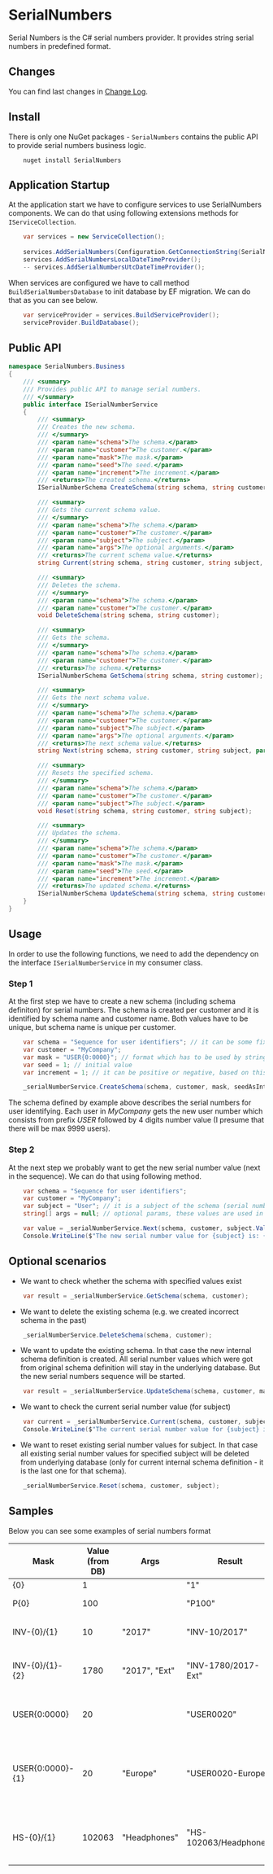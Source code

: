 # SerialNumbers
Serial Numbers is the C# serial numbers provider. It provides string serial numbers in predefined format.

## Changes
You can find last changes in [Change Log](./ChangeLog.md).

## Install

There is only one NuGet packages - `SerialNumbers` contains the public API to provide serial numbers business logic. 
```
    nuget install SerialNumbers
```
## Application Startup

At the application start we have to configure services to use SerialNumbers components. We can do that using following extensions methods for `IServiceCollection`.
```c#
    var services = new ServiceCollection();
    
    services.AddSerialNumbers(Configuration.GetConnectionString(SerialNumberConstants.SERIAL_NUMBERS_CONNECTION));
    services.AddSerialNumbersLocalDateTimeProvider();
    -- services.AddSerialNumbersUtcDateTimeProvider();
```
When services are configured we have to call method `BuildSerialNumbersDatabase` to init database by EF migration. We can do that as you can see below.
```c#
    var serviceProvider = services.BuildServiceProvider();
    serviceProvider.BuildDatabase();
```

## Public API

```c#
namespace SerialNumbers.Business
{
    /// <summary>
    /// Provides public API to manage serial numbers.
    /// </summary>
    public interface ISerialNumberService
    {
        /// <summary>
        /// Creates the new schema.
        /// </summary>
        /// <param name="schema">The schema.</param>
        /// <param name="customer">The customer.</param>
        /// <param name="mask">The mask.</param>
        /// <param name="seed">The seed.</param>
        /// <param name="increment">The increment.</param>
        /// <returns>The created schema.</returns>
        ISerialNumberSchema CreateSchema(string schema, string customer, string mask, int seed = 0, int increment = 1);

        /// <summary>
        /// Gets the current schema value.
        /// </summary>
        /// <param name="schema">The schema.</param>
        /// <param name="customer">The customer.</param>
        /// <param name="subject">The subject.</param>
        /// <param name="args">The optional arguments.</param>
        /// <returns>The current schema value.</returns>
        string Current(string schema, string customer, string subject, params string[] args);

        /// <summary>
        /// Deletes the schema.
        /// </summary>
        /// <param name="schema">The schema.</param>
        /// <param name="customer">The customer.</param>
        void DeleteSchema(string schema, string customer);

        /// <summary>
        /// Gets the schema.
        /// </summary>
        /// <param name="schema">The schema.</param>
        /// <param name="customer">The customer.</param>
        /// <returns>The schema.</returns>
        ISerialNumberSchema GetSchema(string schema, string customer);

        /// <summary>
        /// Gets the next schema value.
        /// </summary>
        /// <param name="schema">The schema.</param>
        /// <param name="customer">The customer.</param>
        /// <param name="subject">The subject.</param>
        /// <param name="args">The optional arguments.</param>
        /// <returns>The next schema value.</returns>
        string Next(string schema, string customer, string subject, params string[] args);

        /// <summary>
        /// Resets the specified schema.
        /// </summary>
        /// <param name="schema">The schema.</param>
        /// <param name="customer">The customer.</param>
        /// <param name="subject">The subject.</param>
        void Reset(string schema, string customer, string subject);

        /// <summary>
        /// Updates the schema.
        /// </summary>
        /// <param name="schema">The schema.</param>
        /// <param name="customer">The customer.</param>
        /// <param name="mask">The mask.</param>
        /// <param name="seed">The seed.</param>
        /// <param name="increment">The increment.</param>
        /// <returns>The updated schema.</returns>
        ISerialNumberSchema UpdateSchema(string schema, string customer, string mask, int seed, int increment);
    }
}
```

## Usage

In order to use the following functions, we need to add the dependency on the interface `ISerialNumberService` in my consumer class.

### Step 1

At the first step we have to create a new schema (including schema definiton) for serial numbers. 
The schema is created per customer and it is identified by schema name and customer name. 
Both values have to be unique, but schema name is unique per customer.

```c#
    var schema = "Sequence for user identifiers"; // it can be some fixed GUID or something like that
    var customer = "MyCompany";
    var mask = "USER{0:0000}"; // format which has to be used by string.Format() method, this value has to contain at least one parameter placeholder {0} 
    var seed = 1; // initial value
    var increment = 1; // it can be positive or negative, based on this value the serial number value provided by API s are ascending or descending

    _serialNumberService.CreateSchema(schema, customer, mask, seedAsInt, incrementAsInt);
```

The schema defined by example above describes the serial numbers for user identifying. Each user in *MyCompany* gets the new user number which consists from prefix *USER* 
followed by 4 digits number value (I presume that there will be max 9999 users).

### Step 2

At the next step we probably want to get the new serial number value (next in the sequence).
We can do that using following method.

```c#
    var schema = "Sequence for user identifiers";
    var customer = "MyCompany";
    var subject = "User"; // it is a subject of the schema (serial numbers sequence)
    string[] args = null; // optional params, these values are used in underlying string.Format() function - their count must equal to count of optional parameter (except the firts one required parameter {0})

    var value = _serialNumberService.Next(schema, customer, subject.Value, args);
    Console.WriteLine($"The new serial number value for {subject} is: {value}");
```

## Optional scenarios

- We want to check whether the schema with specified values exist
```c#
    var result = _serialNumberService.GetSchema(schema, customer);
```
- We want to delete the existing schema (e.g. we created incorrect schema in the past)
```c#
    _serialNumberService.DeleteSchema(schema, customer);
```
- We want to update the existing schema. In that case the new internal schema definition is created. 
All serial number values which were got from original schema definition will stay in the underlying database. 
But the new serial numbers sequence will be started.
```c#
    var result = _serialNumberService.UpdateSchema(schema, customer, mask, seed, increment);
```
- We want to check the current serial number value (for subject)
```c#
    var current = _serialNumberService.Current(schema, customer, subject, args); // optional params, see Next method usage
    Console.WriteLine($"The current serial number value for {subject} is: {current}");
```
- We want to reset existing serial number values for subject. In that case all existing serial number 
values for specified subject will be deleted from underlying database (only for current internal schema definition - it is the last one for that schema).
```c#
    _serialNumberService.Reset(schema, customer, subject);
```

## Samples

Below you can see some examples of serial numbers format

| Mask              | Value (from DB)   | Args          | Result                | Comment |
|-------------------|-------------------|---------------|-----------------------|---------|
| {0}               | 1                 |               | "1"                   | Plain value |
| P{0}              | 100               |               | "P100"                | Plain value with prefix 'P' |
| INV-{0}/{1}       | 10                | "2017"        | "INV-10/2017"         | Invoice sequence, by year suffix |
| INV-{0}/{1}-{2}   | 1780              | "2017", "Ext" | "INV-1780/2017-Ext"   | Invoice sequence, by year and 'Ext' suffix |
| USER{0:0000}      | 20                |               | "USER0020"            | User identifier, 4 digits number part |
| USER{0:0000}-{1}  | 20                | "Europe"      | "USER0020-Europe"     | User identifier, 4 digits number part with region 'Europe' suffix |
| HS-{0}/{1}        | 102063            | "Headphones"  | "HS-102063/Headphones"| Product code 'HS' in category 'Headphones' as suffix |